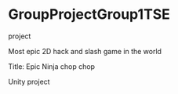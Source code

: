 # GroupProjectGroup1TSE
project


Most epic 2D hack and slash game in the world 

Title: Epic Ninja chop chop

Unity project
